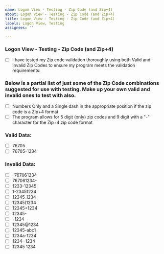 ```yaml
---
name: Logon View - Testing - Zip Code (and Zip+4)
about: Logon View - Testing - Zip Code (and Zip+4)
title: Logon View - Testing - Zip Code (and Zip+4)
labels: Logon View, Testing
assignees: ''

---
```


### Logon View - Testing - Zip Code (and Zip+4)

- [ ] I have tested my Zip code validation thoroughly using both Valid and Invalid Zip Codes to ensure my program meets the validation requirements:

### Below is a partial list of just some of the Zip Code combinations suggested for use with testing. Make up your own valid and invalid ones to test with also.

- [ ] Numbers Only and a Single dash in the appropriate position if the zip code is a Zip+4 format
- [ ] The program allows for 5 digit (only)  zip codes and 9 digit with a "-" character for the Zip+4 zip code format

### Valid Data:
- [ ] 76705
- [ ] 76705-1234

### Invalid Data:
- [ ] -767061234
- [ ] 767061234-
- [ ] 1233-12345
- [ ] 1-23451234
- [ ] 12345_1234
- [ ] 12345(1234
- [ ] 12345+1234
- [ ] 12345-
- [ ] -1234
- [ ] 12345@1234
- [ ] 12345-abc1
- [ ] 1234a-1234
- [ ] 1234 -1234
- [ ] 12345 1234
